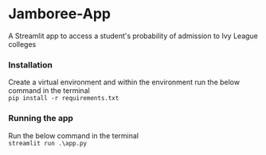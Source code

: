 # Jamboree-App
A Streamlit app to access a student's probability of admission to Ivy League colleges

### Installation
Create a virtual environment and within the environment run the below command in the terminal \
```pip install -r requirements.txt ```

### Running the app
Run the below command in the terminal \
```streamlit run .\app.py```

